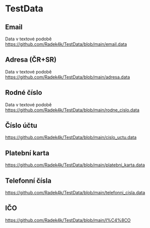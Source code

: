 # TestData

## Email
Data v textové podobě
https://github.com/Radek4k/TestData/blob/main/email.data

## Adresa (ČR+SR)
Data v textové podobě
https://github.com/Radek4k/TestData/blob/main/adresa.data

## Rodné číslo
Data v textové podobě
https://github.com/Radek4k/TestData/blob/main/rodne_cislo.data

## Číslo účtu
https://github.com/Radek4k/TestData/blob/main/cislo_uctu.data

## Platební karta
https://github.com/Radek4k/TestData/blob/main/platebni_karta.data

## Telefonní čísla
https://github.com/Radek4k/TestData/blob/main/telefonni_cisla.data

## IČO
https://github.com/Radek4k/TestData/blob/main/I%C4%8CO
